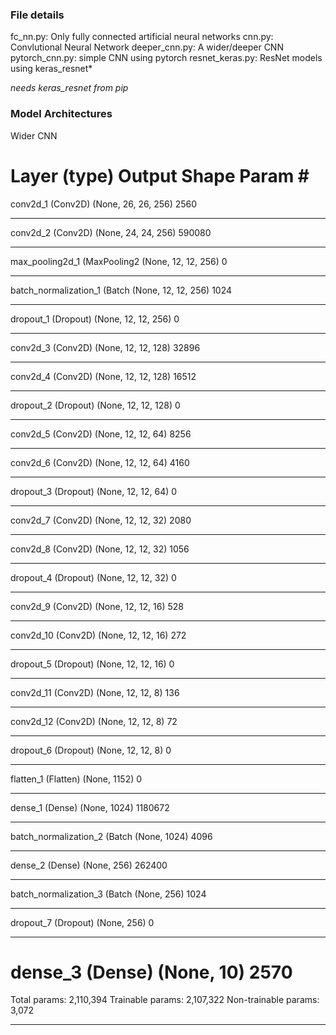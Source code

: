 ### File details

fc_nn.py: Only fully connected artificial neural networks
cnn.py: Convlutional Neural Network
deeper_cnn.py: A wider/deeper CNN
pytorch_cnn.py: simple CNN using pytorch
resnet_keras.py: ResNet models using keras_resnet*

*needs keras_resnet from pip*

### Model Architectures

Wider CNN

Layer (type)                 Output Shape              Param #   
=================================================================
conv2d_1 (Conv2D)            (None, 26, 26, 256)       2560      
_________________________________________________________________
conv2d_2 (Conv2D)            (None, 24, 24, 256)       590080    
_________________________________________________________________
max_pooling2d_1 (MaxPooling2 (None, 12, 12, 256)       0         
_________________________________________________________________
batch_normalization_1 (Batch (None, 12, 12, 256)       1024      
_________________________________________________________________
dropout_1 (Dropout)          (None, 12, 12, 256)       0         
_________________________________________________________________
conv2d_3 (Conv2D)            (None, 12, 12, 128)       32896     
_________________________________________________________________
conv2d_4 (Conv2D)            (None, 12, 12, 128)       16512     
_________________________________________________________________
dropout_2 (Dropout)          (None, 12, 12, 128)       0         
_________________________________________________________________
conv2d_5 (Conv2D)            (None, 12, 12, 64)        8256      
_________________________________________________________________
conv2d_6 (Conv2D)            (None, 12, 12, 64)        4160      
_________________________________________________________________
dropout_3 (Dropout)          (None, 12, 12, 64)        0         
_________________________________________________________________
conv2d_7 (Conv2D)            (None, 12, 12, 32)        2080      
_________________________________________________________________
conv2d_8 (Conv2D)            (None, 12, 12, 32)        1056      
_________________________________________________________________
dropout_4 (Dropout)          (None, 12, 12, 32)        0         
_________________________________________________________________
conv2d_9 (Conv2D)            (None, 12, 12, 16)        528       
_________________________________________________________________
conv2d_10 (Conv2D)           (None, 12, 12, 16)        272       
_________________________________________________________________
dropout_5 (Dropout)          (None, 12, 12, 16)        0         
_________________________________________________________________
conv2d_11 (Conv2D)           (None, 12, 12, 8)         136       
_________________________________________________________________
conv2d_12 (Conv2D)           (None, 12, 12, 8)         72        
_________________________________________________________________
dropout_6 (Dropout)          (None, 12, 12, 8)         0         
_________________________________________________________________
flatten_1 (Flatten)          (None, 1152)              0         
_________________________________________________________________
dense_1 (Dense)              (None, 1024)              1180672   
_________________________________________________________________
batch_normalization_2 (Batch (None, 1024)              4096      
_________________________________________________________________
dense_2 (Dense)              (None, 256)               262400    
_________________________________________________________________
batch_normalization_3 (Batch (None, 256)               1024      
_________________________________________________________________
dropout_7 (Dropout)          (None, 256)               0         
_________________________________________________________________
dense_3 (Dense)              (None, 10)                2570      
=================================================================
Total params: 2,110,394
Trainable params: 2,107,322
Non-trainable params: 3,072
_________________________________________________________________
